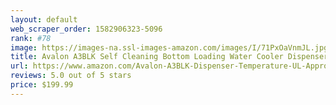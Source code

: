```yaml
---
layout: default 
﻿web_scraper_order: 1582906323-5096
rank: #78
image: https://images-na.ssl-images-amazon.com/images/I/71PxOaVnmJL.jpg
title: Avalon A3BLK Self Cleaning Bottom Loading Water Cooler Dispenser, 3 Temperature-UL/Energy Star…
url: https://www.amazon.com/Avalon-A3BLK-Dispenser-Temperature-UL-Approved-Black/dp/B07VQK8FR7/ref=zg_mw_appliances_78?_encoding=UTF8&psc=1&refRID=S62GX33RNB85DCMRPD2E
reviews: 5.0 out of 5 stars
price: $199.99 
---
```

